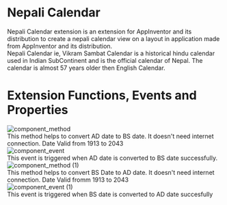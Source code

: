 # Nepali Calendar
Nepali Calendar extension is an extension for AppInventor and its distribution to create a nepali calendar view on a layout in application made from AppInventor and its distribution.<br>
Nepali Calendar ie, Vikram Sambat Calendar is a historical hindu calendar used in Indian SubContinent and is the official calendar of Nepal. The calendar is almost 57 years older then English Calendar.
# Extension Functions, Events and Properties
![component_method](https://user-images.githubusercontent.com/85782575/123224776-d626b580-d4f1-11eb-9b78-688045f569c3.png)
<br> This method helps to convert AD date to BS date. It doesn't need internet connection. Date Valid from 1913 to 2043
<br>
![component_event](https://user-images.githubusercontent.com/85782575/123225376-636a0a00-d4f2-11eb-96e2-ae99861f0781.png)
<br> This event is triggered when AD date is converted to BS date successfully.
<br>
![component_method (1)](https://user-images.githubusercontent.com/85782575/123225201-33226b80-d4f2-11eb-888d-73579f355bfd.png)
<br>This method helps to convert BS Date to AD date. It doesn't need internet connection. Date Valid fromm 1913 to 2043
<br>
![component_event (1)](https://user-images.githubusercontent.com/85782575/123225558-914f4e80-d4f2-11eb-9100-c5e1929b4494.png)
<br> This event is triggered when BS date is converted to AD date succesfully

